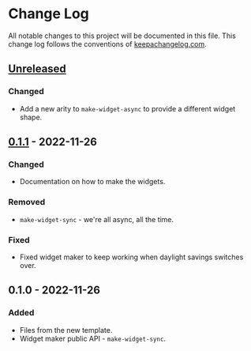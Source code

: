 # Change Log
All notable changes to this project will be documented in this file. This change log follows the conventions of [keepachangelog.com](http://keepachangelog.com/).

## [Unreleased]
### Changed
- Add a new arity to `make-widget-async` to provide a different widget shape.

## [0.1.1] - 2022-11-26
### Changed
- Documentation on how to make the widgets.

### Removed
- `make-widget-sync` - we're all async, all the time.

### Fixed
- Fixed widget maker to keep working when daylight savings switches over.

## 0.1.0 - 2022-11-26
### Added
- Files from the new template.
- Widget maker public API - `make-widget-sync`.

[Unreleased]: https://sourcehost.site/your-name/clojure_mysql/compare/0.1.1...HEAD
[0.1.1]: https://sourcehost.site/your-name/clojure_mysql/compare/0.1.0...0.1.1
